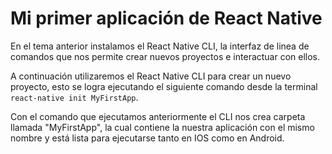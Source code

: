 # Mi primer aplicación de React Native

En el tema anterior instalamos el React Native CLI, la interfaz de linea de comandos que nos permite crear nuevos proyectos e interactuar con ellos.

A continuación utilizaremos el React Native CLI para crear un nuevo proyecto, esto se logra ejecutando el siguiente comando desde la terminal `react-native init MyFirstApp`.

Con el comando que ejecutamos anteriormente el CLI nos crea carpeta llamada "MyFirstApp", la cual contiene la nuestra aplicación con el mismo nombre y está lista para ejecutarse tanto en IOS como en Android.